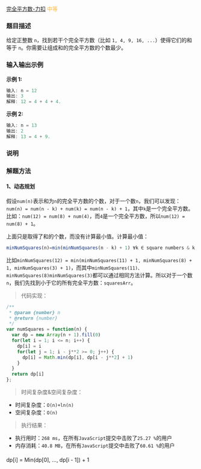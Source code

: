 
[完全平方数-力扣](https://leetcode-cn.com/problems/perfect-squares/description/)
<span style="color: #FFB73F">中等</span>

### 题目描述

给定正整数 `n`，找到若干个完全平方数（比如 `1, 4, 9, 16, ...`）使得它们的和等于 `n`。你需要让组成和的完全平方数的个数最少。

### 输入输出示例
**示例 1:**
```js
输入: n = 12
输出: 3 
解释: 12 = 4 + 4 + 4.
```

**示例 2:**
```js
输入: n = 13
输出: 2
解释: 13 = 4 + 9.
```
### 说明

### 解题方法

#### 1、动态规划

假设`num(n)`表示和为`n`的完全平方数的个数，对于一个数`n`，我们可以发现：`num(n) = num(n - k) + num(k) = num(n - k) + 1`，其中`k`是一个完全平方数。比如：`num(12) = num(8) + num(4)`，而`4`是一个完全平方数，所以`num(12) = num(8) + 1`。

上面只是取得了和的个数，而没有计算最小值。计算最小值：
```js
minNumSquares(n)=min(minNumSquares(n - k) + 1) ∀k ∈ square numbers & k <= n
```
比如`minNumSquares(12) = min(minNumSquares(11) + 1, minNumSquares(8) + 1, minNumSquares(3) + 1)`，而其中`minNumSquares(11)、minNumSquares(8)minNumSquares(3)`都可以通过相同方法计算。所以对于一个数`n`，我们先找到小于它的所有完全平方数：`squaresArr`。

> 代码实现：

```js
/**
 * @param {number} n
 * @return {number}
 */
var numSquares = function(n) {
  var dp = new Array(n + 1).fill(0)
  for(let i = 1; i <= n; i++) {
    dp[i] = i
    for(let j = 1; i - j**2 >= 0; j++) {
      dp[i] = Math.min(dp[i], dp[i - j**2] + 1)
    }
  }
  return dp[i]
};
```

> 时间复杂度&空间复杂度：
- 时间复杂度：`O(n)+ln(n)`
- 空间复杂度：`O(n)`

> 执行结果：

- 执行用时：`268 ms`，在所有`JavaScript`提交中击败了`25.27 %`的用户
- 内存消耗：`40.8 MB`，在所有`JavaScript`提交中击败了`60.61 %`的用户

####

dp[i] = Min(dp[0], ..., dp[i - 1]) + 1
